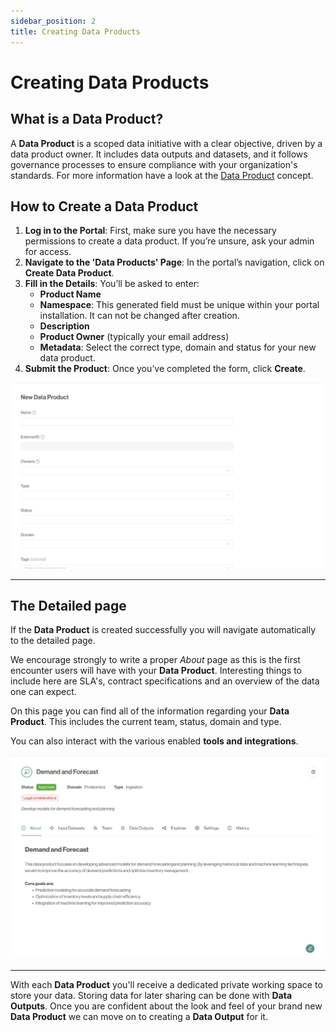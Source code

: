 ```yaml
---
sidebar_position: 2
title: Creating Data Products
---
```


# Creating Data Products

## What is a Data Product?

A **Data Product** is a scoped data initiative with a clear objective, driven by a data product owner.
It includes data outputs and datasets, and it follows governance processes to ensure compliance with your organization's standards.
For more information have a look at the [Data Product](../concepts/data-products) concept.

## How to Create a Data Product

1. **Log in to the Portal**: First, make sure you have the necessary permissions to create a data product. If you’re unsure, ask your admin for access.
2. **Navigate to the 'Data Products' Page**: In the portal’s navigation, click on **Create Data Product**.
3. **Fill in the Details**: You’ll be asked to enter:
   - **Product Name**
   - **Namespace**: This generated field must be unique within your portal installation. It can not be changed after creation.
   - **Description**
   - **Product Owner** (typically your email address)
   - **Metadata**: Select the correct type, domain and status for your new data product.
4. **Submit the Product**: Once you’ve completed the form, click **Create**.

![Creating a Data Product](./img/create-data-product.png)

---

## The Detailed page

If the **Data Product** is created successfully you will navigate automatically to the detailed page.

We encourage strongly to write a proper *About* page as this is the first encounter users will have with your **Data Product**.
Interesting things to include here are SLA's, contract specifications and an overview of the data one can expect.

On this page you can find all of the information regarding your **Data Product**. This includes the current team, status, domain and type.

You can also interact with the various enabled **tools and integrations**.

![Detailed Data Product](./img/data-product-detail.png)

---

With each **Data Product** you'll receive a dedicated private working space to store your data. Storing data for later sharing can be done with **Data Outputs**.
Once you are confident about the look and feel of your brand new **Data Product** we can move on to creating a **Data Output** for it.
